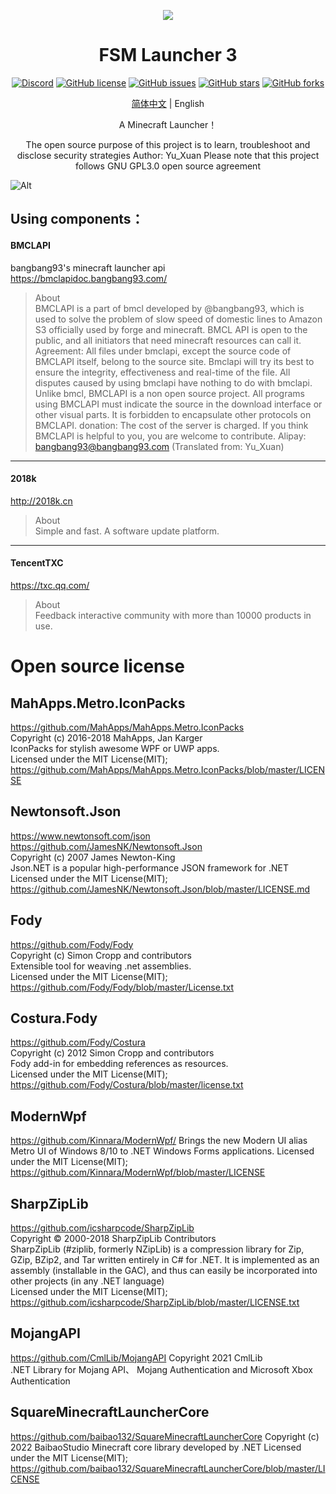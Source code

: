 <p align="center">
<img src="https://s3.bmp.ovh/imgs/2022/03/d948906676b5a9c0.png"/>
</p>

<div align="center">
  
# FSM Launcher 3

[![Discord](https://img.shields.io/discord/935789562322632735.svg?label=&logo=discord&logoColor=ffffff&color=7389D8&labelColor=6A7EC2)](https://discord.gg/Xj9pGPcRHr)
<a href="https://github.com/YUXUAN888/FSM3/blob/master/LICENSE"><img alt="GitHub license" src="https://img.shields.io/github/license/YUXUAN888/FSM3"></a>
<a href="https://github.com/YUXUAN888/FSM3/issues"><img alt="GitHub issues" src="https://img.shields.io/github/issues/YUXUAN888/FSM3"></a>
<a href="https://github.com/YUXUAN888/FSM3/stargazers"><img alt="GitHub stars" src="https://img.shields.io/github/stars/YUXUAN888/FSM3"></a>
<a href="https://github.com/YUXUAN888/FSM3/network"><img alt="GitHub forks" src="https://img.shields.io/github/forks/YUXUAN888/FSM3"></a>

[简体中文](https://github.com/YUXUAN888/FSM3/blob/master/%5BCN%5DREADME.md) | English
  
A Minecraft Launcher！

The open source purpose of this project is to learn, troubleshoot and disclose security strategies
Author: Yu_Xuan
Please note that this project follows GNU GPL3.0 open source agreement

</div>

![Alt](https://repobeats.axiom.co/api/embed/4aa64d844a6f7e8330e0b653cceffa5a0f775af0.svg "Repobeats analytics image")
  
## Using components：

#### BMCLAPI
bangbang93's minecraft launcher api  
https://bmclapidoc.bangbang93.com/  
> About  
BMCLAPI is a part of bmcl developed by @bangbang93, which is used to solve the problem of slow speed of domestic lines to Amazon S3 officially used by forge and minecraft. BMCL API is open to the public, and all initiators that need minecraft resources can call it.
Agreement:
All files under bmclapi, except the source code of BMCLAPI itself, belong to the source site.
Bmclapi will try its best to ensure the integrity, effectiveness and real-time of the file. All disputes caused by using bmclapi have nothing to do with bmclapi.
Unlike bmcl, BMCLAPI is a non open source project.
All programs using BMCLAPI must indicate the source in the download interface or other visual parts.
It is forbidden to encapsulate other protocols on BMCLAPI.
donation:
The cost of the server is charged. If you think BMCLAPI is helpful to you, you are welcome to contribute. Alipay: bangbang93@bangbang93.com
(Translated from: Yu_Xuan)

------------

#### 2018k
http://2018k.cn
> About  
Simple and fast.
A software update platform.

------------

#### TencentTXC
https://txc.qq.com/
> About  
Feedback interactive community with more than 10000 products in use.
  
# Open source license  

## MahApps.Metro.IconPacks  

https://github.com/MahApps/MahApps.Metro.IconPacks  
Copyright (c) 2016-2018 MahApps, Jan Karger  
IconPacks for stylish awesome WPF or UWP apps.  
Licensed under the MIT License(MIT);  
https://github.com/MahApps/MahApps.Metro.IconPacks/blob/master/LICENSE  

## Newtonsoft.Json  

https://www.newtonsoft.com/json  
https://github.com/JamesNK/Newtonsoft.Json  
Copyright (c) 2007 James Newton-King  
Json.NET is a popular high-performance JSON framework for .NET  
Licensed under the MIT License(MIT);  
https://github.com/JamesNK/Newtonsoft.Json/blob/master/LICENSE.md  

## Fody  

https://github.com/Fody/Fody  
Copyright (c) Simon Cropp and contributors  
Extensible tool for weaving .net assemblies.  
Licensed under the MIT License(MIT);  
https://github.com/Fody/Fody/blob/master/License.txt  

## Costura.Fody  

https://github.com/Fody/Costura  
Copyright (c) 2012 Simon Cropp and contributors  
Fody add-in for embedding references as resources.  
Licensed under the MIT License(MIT);  
https://github.com/Fody/Costura/blob/master/license.txt  

## ModernWpf

https://github.com/Kinnara/ModernWpf/
Brings the new Modern UI alias Metro UI of Windows 8/10 to .NET Windows Forms applications.
Licensed under the MIT License(MIT);  
https://github.com/Kinnara/ModernWpf/blob/master/LICENSE

## SharpZipLib  

https://github.com/icsharpcode/SharpZipLib  
Copyright © 2000-2018 SharpZipLib Contributors  
SharpZipLib (#ziplib, formerly NZipLib) is a compression library for Zip, GZip, BZip2, and Tar written entirely in C# for .NET. It is implemented as an assembly (installable in the GAC), and thus can easily be incorporated into other projects (in any .NET language)  
Licensed under the MIT License(MIT);  
https://github.com/icsharpcode/SharpZipLib/blob/master/LICENSE.txt  

## MojangAPI  

https://github.com/CmlLib/MojangAPI
Copyright 2021 CmlLib  
.NET Library for Mojang API、
Mojang Authentication and Microsoft Xbox Authentication

## SquareMinecraftLauncherCore

https://github.com/baibao132/SquareMinecraftLauncherCore
Copyright (c) 2022 BaibaoStudio
Minecraft core library developed by .NET
Licensed under the MIT License(MIT);
https://github.com/baibao132/SquareMinecraftLauncherCore/blob/master/LICENSE
